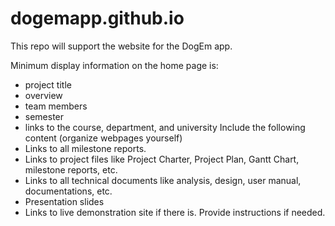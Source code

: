 # dogemapp.github.io
This repo will support the website for the DogEm app. 

Minimum display information on the home page is:
  - project title
  - overview
  - team members
  - semester
  - links to the course, department, and university
Include the following content (organize webpages yourself)
  - Links to all milestone reports.
  - Links to project files like Project Charter, Project Plan, Gantt Chart,
  milestone reports, etc.
  - Links to all technical documents like analysis, design, user manual,
  documentations, etc.
  - Presentation slides
  - Links to live demonstration site if there is. Provide instructions if needed.
